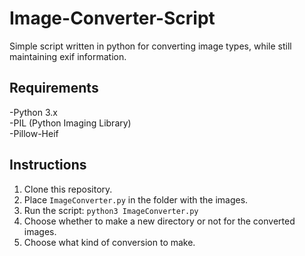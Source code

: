# Image-Converter-Script
Simple script written in python for converting image types, while still maintaining exif information.

## **Requirements**
-Python 3.x  
-PIL (Python Imaging Library)  
-Pillow-Heif   

## **Instructions**
1. Clone this repository.
1. Place `ImageConverter.py` in the folder with the images.
1. Run the script:
    `python3 ImageConverter.py`
1. Choose whether to make a new directory or not for the converted images.
1. Choose what kind of conversion to make.
